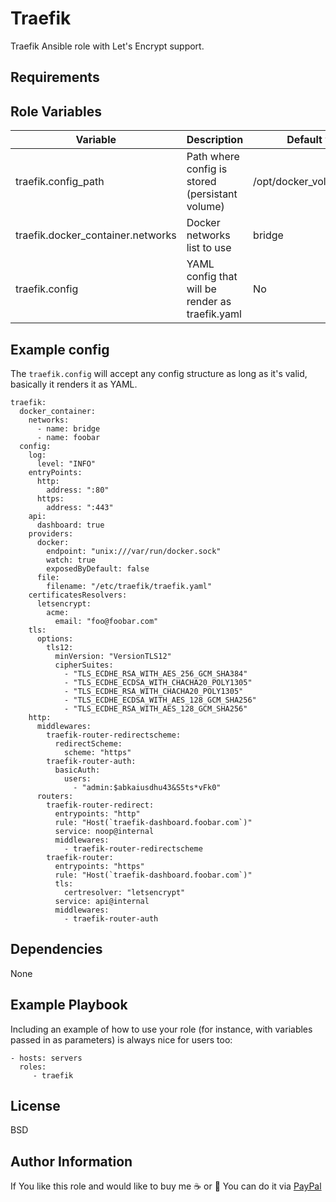 Traefik
=========

Traefik Ansible role with Let's Encrypt support.

Requirements
------------


Role Variables
--------------

 Variable | Description | Default value | Required
------------ | ------------- | ------------- | -------------
traefik.config_path | Path where config is stored (persistant volume) | /opt/docker_volumes/traefik | No
traefik.docker_container.networks | Docker networks list to use | bridge | No
traefik.config | YAML config that will be render as traefik.yaml | No | Yes

Example config
--------------

The `traefik.config` will accept any config structure as long as it's valid, basically it renders it as YAML.

```
traefik:
  docker_container:
    networks:
      - name: bridge
      - name: foobar
  config:
    log:
      level: "INFO"
    entryPoints:
      http:
        address: ":80"
      https:
        address: ":443"
    api:
      dashboard: true
    providers:
      docker:
        endpoint: "unix:///var/run/docker.sock"
        watch: true
        exposedByDefault: false
      file:
        filename: "/etc/traefik/traefik.yaml"
    certificatesResolvers:
      letsencrypt:
        acme:
          email: "foo@foobar.com"
    tls:
      options:
        tls12:
          minVersion: "VersionTLS12"
          cipherSuites: 
            - "TLS_ECDHE_RSA_WITH_AES_256_GCM_SHA384"
            - "TLS_ECDHE_ECDSA_WITH_CHACHA20_POLY1305"
            - "TLS_ECDHE_RSA_WITH_CHACHA20_POLY1305"
            - "TLS_ECDHE_ECDSA_WITH_AES_128_GCM_SHA256"
            - "TLS_ECDHE_RSA_WITH_AES_128_GCM_SHA256"
    http:
      middlewares:
        traefik-router-redirectscheme:
          redirectScheme:
            scheme: "https"
        traefik-router-auth:
          basicAuth:
            users: 
              - "admin:$abkaiusdhu43&S5ts*vFk0"
      routers:
        traefik-router-redirect:
          entrypoints: "http"
          rule: "Host(`traefik-dashboard.foobar.com`)"
          service: noop@internal
          middlewares: 
            - traefik-router-redirectscheme
        traefik-router:
          entrypoints: "https"
          rule: "Host(`traefik-dashboard.foobar.com`)"
          tls:
            certresolver: "letsencrypt"
          service: api@internal
          middlewares:
            - traefik-router-auth
```

Dependencies
------------

None

Example Playbook
----------------

Including an example of how to use your role (for instance, with variables passed in as parameters) is always nice for users too:

    - hosts: servers
      roles:
         - traefik

License
-------

BSD

Author Information
------------------

If You like this role and would like to buy me :coffee: or :beer: You can do it via [PayPal](https://www.paypal.com/cgi-bin/webscr?cmd=_donations&business=2NJYFLHNYJGU2&item_name=Ansible+Role+Development&currency_code=PLN&source=url)
